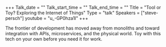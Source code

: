 +++
Talk_date = ""
Talk_start_time = ""
Talk_end_time = ""
Title = "Tool or Toy? Exploring the Internet of Things"
Type = "talk"
Speakers = ["steve-persch"]
youtube = "u_-GP0hza1I"
+++

The frontier of development has moved away from monoliths and toward integration with APIs, microservices, and the physical world. Toy with this tech on your own before you need it for work.

